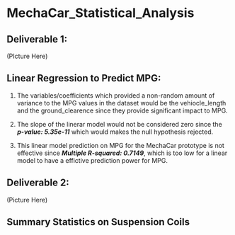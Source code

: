 # MechaCar_Statistical_Analysis
## Deliverable 1:
(PIcture Here)

## Linear Regression to Predict MPG:

1. The variables/coefficients which provided a non-random amount of variance to the MPG values in the dataset would be the vehiocle_length and the ground_clearence since 
they provide significant impact to MPG.

2. The slope of the linerar model would not be considered zero since the ***p-value: 5.35e-11*** which would makes the null hypothesis rejected.

3. This linear model prediction on MPG for the MechaCar prototype is not effective since ***Multiple R-squared:  0.7149***, which is too low for a linear model to have a effictive prediction power for MPG.

## Deliverable 2:

(Picture Here)

## Summary Statistics on Suspension Coils



